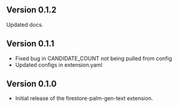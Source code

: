 ## Version 0.1.2
Updated docs.

## Version 0.1.1
- Fixed bug in CANDIDATE_COUNT not being pulled from config
- Updated configs in extension.yaml

## Version 0.1.0
- Initial release of the firestore-palm-gen-text extension.
